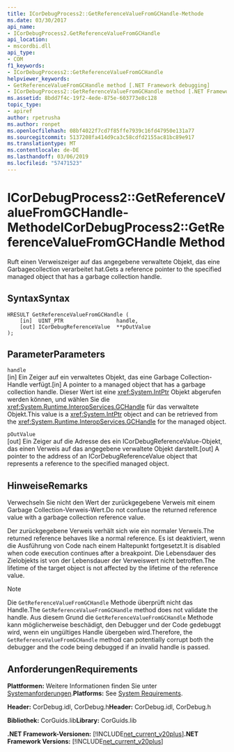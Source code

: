 ```yaml
---
title: ICorDebugProcess2::GetReferenceValueFromGCHandle-Methode
ms.date: 03/30/2017
api_name:
- ICorDebugProcess2.GetReferenceValueFromGCHandle
api_location:
- mscordbi.dll
api_type:
- COM
f1_keywords:
- ICorDebugProcess2::GetReferenceValueFromGCHandle
helpviewer_keywords:
- GetReferenceValueFromGCHandle method [.NET Framework debugging]
- ICorDebugProcess2::GetReferenceValueFromGCHandle method [.NET Framework debugging]
ms.assetid: 8bdd7f4c-19f2-4ede-875e-603773e8c128
topic_type:
- apiref
author: rpetrusha
ms.author: ronpet
ms.openlocfilehash: 08bf4022f7cd7f85ffe7939c16fd47950e131a77
ms.sourcegitcommit: 5137208fa414d9ca3c58cdfd2155ac81bc89e917
ms.translationtype: MT
ms.contentlocale: de-DE
ms.lasthandoff: 03/06/2019
ms.locfileid: "57471523"
---
```

# <a name="icordebugprocess2getreferencevaluefromgchandle-method"></a><span data-ttu-id="cdfe6-102">ICorDebugProcess2::GetReferenceValueFromGCHandle-Methode</span><span class="sxs-lookup"><span data-stu-id="cdfe6-102">ICorDebugProcess2::GetReferenceValueFromGCHandle Method</span></span>
<span data-ttu-id="cdfe6-103">Ruft einen Verweiszeiger auf das angegebene verwaltete Objekt, das eine Garbagecollection verarbeitet hat.</span><span class="sxs-lookup"><span data-stu-id="cdfe6-103">Gets a reference pointer to the specified managed object that has a garbage collection handle.</span></span>  
  
## <a name="syntax"></a><span data-ttu-id="cdfe6-104">Syntax</span><span class="sxs-lookup"><span data-stu-id="cdfe6-104">Syntax</span></span>  
  
```  
HRESULT GetReferenceValueFromGCHandle (  
    [in]  UINT_PTR                 handle,  
    [out] ICorDebugReferenceValue  **pOutValue  
);  
```  
  
## <a name="parameters"></a><span data-ttu-id="cdfe6-105">Parameter</span><span class="sxs-lookup"><span data-stu-id="cdfe6-105">Parameters</span></span>  
 `handle`  
 <span data-ttu-id="cdfe6-106">[in] Ein Zeiger auf ein verwaltetes Objekt, das eine Garbage Collection-Handle verfügt.</span><span class="sxs-lookup"><span data-stu-id="cdfe6-106">[in] A pointer to a managed object that has a garbage collection handle.</span></span> <span data-ttu-id="cdfe6-107">Dieser Wert ist eine <xref:System.IntPtr> Objekt abgerufen werden können, und wählen Sie die <xref:System.Runtime.InteropServices.GCHandle> für das verwaltete Objekt.</span><span class="sxs-lookup"><span data-stu-id="cdfe6-107">This value is a <xref:System.IntPtr> object and can be retrieved from the <xref:System.Runtime.InteropServices.GCHandle> for the managed object.</span></span>  
  
 `pOutValue`  
 <span data-ttu-id="cdfe6-108">[out] Ein Zeiger auf die Adresse des ein ICorDebugReferenceValue-Objekt, das einen Verweis auf das angegebene verwaltete Objekt darstellt.</span><span class="sxs-lookup"><span data-stu-id="cdfe6-108">[out] A pointer to the address of an ICorDebugReferenceValue object that represents a reference to the specified managed object.</span></span>  
  
## <a name="remarks"></a><span data-ttu-id="cdfe6-109">Hinweise</span><span class="sxs-lookup"><span data-stu-id="cdfe6-109">Remarks</span></span>  
 <span data-ttu-id="cdfe6-110">Verwechseln Sie nicht den Wert der zurückgegebene Verweis mit einem Garbage Collection-Verweis-Wert.</span><span class="sxs-lookup"><span data-stu-id="cdfe6-110">Do not confuse the returned reference value with a garbage collection reference value.</span></span>  
  
 <span data-ttu-id="cdfe6-111">Der zurückgegebene Verweis verhält sich wie ein normaler Verweis.</span><span class="sxs-lookup"><span data-stu-id="cdfe6-111">The returned reference behaves like a normal reference.</span></span> <span data-ttu-id="cdfe6-112">Es ist deaktiviert, wenn die Ausführung von Code nach einem Haltepunkt fortgesetzt.</span><span class="sxs-lookup"><span data-stu-id="cdfe6-112">It is disabled when code execution continues after a breakpoint.</span></span> <span data-ttu-id="cdfe6-113">Die Lebensdauer des Zielobjekts ist von der Lebensdauer der Verweiswert nicht betroffen.</span><span class="sxs-lookup"><span data-stu-id="cdfe6-113">The lifetime of the target object is not affected by the lifetime of the reference value.</span></span>  
  
> [!NOTE]
>  <span data-ttu-id="cdfe6-114">Die `GetReferenceValueFromGCHandle` Methode überprüft nicht das Handle.</span><span class="sxs-lookup"><span data-stu-id="cdfe6-114">The `GetReferenceValueFromGCHandle` method does not validate the handle.</span></span> <span data-ttu-id="cdfe6-115">Aus diesem Grund die `GetReferenceValueFromGCHandle` Methode kann möglicherweise beschädigt, den Debugger und der Code gedebuggt wird, wenn ein ungültiges Handle übergeben wird.</span><span class="sxs-lookup"><span data-stu-id="cdfe6-115">Therefore, the `GetReferenceValueFromGCHandle` method can potentially corrupt both the debugger and the code being debugged if an invalid handle is passed.</span></span>  
  
## <a name="requirements"></a><span data-ttu-id="cdfe6-116">Anforderungen</span><span class="sxs-lookup"><span data-stu-id="cdfe6-116">Requirements</span></span>  
 <span data-ttu-id="cdfe6-117">**Plattformen:** Weitere Informationen finden Sie unter [Systemanforderungen](../../../../docs/framework/get-started/system-requirements.md).</span><span class="sxs-lookup"><span data-stu-id="cdfe6-117">**Platforms:** See [System Requirements](../../../../docs/framework/get-started/system-requirements.md).</span></span>  
  
 <span data-ttu-id="cdfe6-118">**Header:** CorDebug.idl, CorDebug.h</span><span class="sxs-lookup"><span data-stu-id="cdfe6-118">**Header:** CorDebug.idl, CorDebug.h</span></span>  
  
 <span data-ttu-id="cdfe6-119">**Bibliothek:** CorGuids.lib</span><span class="sxs-lookup"><span data-stu-id="cdfe6-119">**Library:** CorGuids.lib</span></span>  
  
 <span data-ttu-id="cdfe6-120">**.NET Framework-Versionen:** [!INCLUDE[net_current_v20plus](../../../../includes/net-current-v20plus-md.md)]</span><span class="sxs-lookup"><span data-stu-id="cdfe6-120">**.NET Framework Versions:** [!INCLUDE[net_current_v20plus](../../../../includes/net-current-v20plus-md.md)]</span></span>
